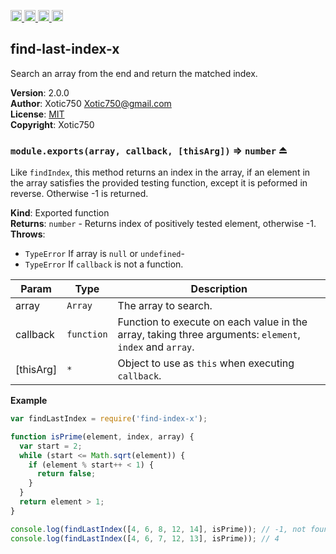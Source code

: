 <a href="https://travis-ci.org/Xotic750/find-last-index-x"
   title="Travis status">
<img
   src="https://travis-ci.org/Xotic750/find-last-index-x.svg?branch=master"
   alt="Travis status" height="18"/>
</a>
<a href="https://david-dm.org/Xotic750/find-last-index-x"
   title="Dependency status">
<img src="https://david-dm.org/Xotic750/find-last-index-x.svg"
   alt="Dependency status" height="18"/>
</a>
<a href="https://david-dm.org/Xotic750/find-last-index-x#info=devDependencies"
   title="devDependency status">
<img src="https://david-dm.org/Xotic750/find-last-index-x/dev-status.svg"
   alt="devDependency status" height="18"/>
</a>
<a href="https://badge.fury.io/js/find-last-index-x" title="npm version">
<img src="https://badge.fury.io/js/find-last-index-x.svg"
   alt="npm version" height="18"/>
</a>
<a name="module_find-last-index-x"></a>

## find-last-index-x
Search an array from the end and return the matched index.

**Version**: 2.0.0  
**Author**: Xotic750 <Xotic750@gmail.com>  
**License**: [MIT](&lt;https://opensource.org/licenses/MIT&gt;)  
**Copyright**: Xotic750  
<a name="exp_module_find-last-index-x--module.exports"></a>

### `module.exports(array, callback, [thisArg])` ⇒ <code>number</code> ⏏
Like `findIndex`, this method returns an index in the array, if an element
in the array satisfies the provided testing function, except it is peformed
in reverse. Otherwise -1 is returned.

**Kind**: Exported function  
**Returns**: <code>number</code> - Returns index of positively tested element, otherwise -1.  
**Throws**:

- <code>TypeError</code> If array is `null` or `undefined`-
- <code>TypeError</code> If `callback` is not a function.


| Param | Type | Description |
| --- | --- | --- |
| array | <code>Array</code> | The array to search. |
| callback | <code>function</code> | Function to execute on each value in the array,  taking three arguments: `element`, `index` and `array`. |
| [thisArg] | <code>\*</code> | Object to use as `this` when executing `callback`. |

**Example**  
```js
var findLastIndex = require('find-index-x');

function isPrime(element, index, array) {
  var start = 2;
  while (start <= Math.sqrt(element)) {
    if (element % start++ < 1) {
      return false;
    }
  }
  return element > 1;
}

console.log(findLastIndex([4, 6, 8, 12, 14], isPrime)); // -1, not found
console.log(findLastIndex([4, 6, 7, 12, 13], isPrime)); // 4
```
